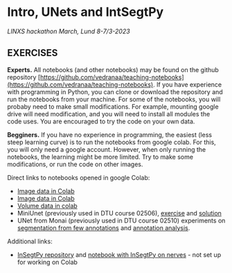 # Intro, UNets and IntSegtPy
*LINXS hackathon March, Lund 8-7/3-2023*


## EXERCISES

**Experts.** All notebooks (and other notebooks) may be found on the github repository [https://github.com/vedranaa/teaching-notebooks](https://github.com/vedranaa/teaching-notebooks). If you have experience with programming in Python, you can clone or download the repository and run the notebooks from your machine. For some of the notebooks, you will probaby need to make small modifications. For example, mounting google drive will need modification, and you will need to install all modules the code uses. You are encouraged to try the code on your own data.

**Begginers.** If you have no experience in programming, the easiest (less steep learning curve) is to run the notebooks from google colab. For this, you will only need a google account. However, when only running the notebooks, the learning might be more limited. Try to make some modifications, or run the code on other images.

Direct links to notebooks opened in google Colab:
- [Image data in Colab](https://colab.research.google.com/github/vedranaa/teaching-notebooks/blob/main/Image_data_in_Colab.ipynb)
- <a href="https://colab.research.google.com/github/vedranaa/teaching-notebooks/blob/main/Image_data_in_Colab.ipynb" target="_blank">Image data in Colab</a>
- [Volume data in colab](https://colab.research.google.com/github/vedranaa/teaching-notebooks/blob/main/Volume_data_in_colab.ipynb)
- MiniUnet (previously used in DTU course 02506), [exercise](https://colab.research.google.com/github/vedranaa/teaching-notebooks/blob/main/02506_week10_MiniUnet.ipynb) and [solution](https://colab.research.google.com/github/vedranaa/teaching-notebooks/blob/main/02506_week10_MiniUnet_Solutions.ipynb)
- UNet from Monai (previously used in DTU course 02510) experiments on [segmentation from few annotations](https://colab.research.google.com/github/vedranaa/teaching-notebooks/blob/main/02510_nerves_segmentation.ipynb) and [annotation analysis](https://colab.research.google.com/github/vedranaa/teaching-notebooks/blob/main/02510_annotation_analysis.ipynb).


Additional links:
- [InSegtPy repository](https://github.com/vedranaa/insegtpy) and [notebook with InSegtPy on nerves](https://github.com/vedranaa/insegtpy/blob/main/notebooks/Multiscale%20Gauss%20features%20InSegt%20on%20nerves.ipynb) - not set up for working on Colab
